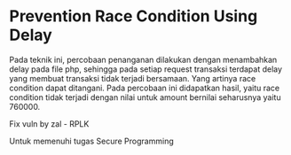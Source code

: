 # Prevention Race Condition Using Delay

Pada teknik ini, percobaan penanganan dilakukan dengan menambahkan delay pada file php, sehingga pada setiap request transaksi terdapat delay yang membuat transaksi tidak terjadi bersamaan. Yang artinya race condition dapat ditangani. Pada percobaan ini didapatkan hasil, yaitu race condition tidak terjadi dengan nilai untuk amount bernilai seharusnya yaitu 760000. 

Fix vuln by zal - RPLK

Untuk memenuhi tugas Secure Programming
